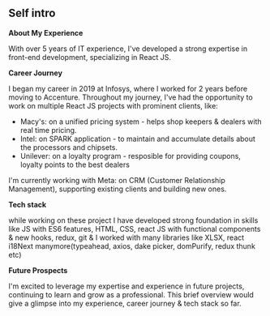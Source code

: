 ## Self intro
**About My Experience**

With over 5 years of IT experience, I've developed a strong expertise in front-end development, specializing in React JS.

**Career Journey**

I began my career in 2019 at Infosys, where I worked for 2 years before moving to Accenture. Throughout my journey, I've had the opportunity to work on multiple React JS projects with prominent clients, like:
  - Macy's: on a unified pricing system - helps shop keepers & dealers with real time pricing.
  - Intel: on SPARK application - to maintain and accumulate details about the processors and chipsets.
  - Unilever: on a loyalty program - resposible for providing coupons, loyalty points to the best dealers
    
I'm currently working with Meta: on CRM (Customer Relationship Management), supporting existing clients and building new ones.

**Tech stack**

while working on these project I have developed strong foundation in skills like JS with ES6 features, HTML, CSS, react JS with functional components & new hooks, redux, git & I worked with many libraries like XLSX, react i18Next manymore(typeahead, axios, dake picker, domPurify, redux thunk etc) 

**Future Prospects**

I'm excited to leverage my expertise and experience in future projects, continuing to learn and grow as a professional. This brief overview would give a glimpse into my experience, career journey & tech stack so far.
